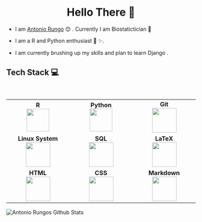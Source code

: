 <h1 align="center"> Hello There 👋 </h1>

* I am [Antonio Rungo](https://www.linkedin.com/in/antonio-rungo-ab419b17/) :blush:	 . Currently I am Biostatictician :satellite:

* I am a R and Python enthusiast :toolbox: :sparkles:.

* I am currently brushing up my skills and plan to learn Django .

## Tech Stack :computer:

<br>
<table>
<tbody>
<tr>
<td align="center" width="20%">
<span><b><center>R</center></b></span>
<img height=60px src="https://www.rstudio.com/assets/img/logo.svg">
</td>

<td align="center" width="20%">
<span><b><center>Python</center></b></span>
<img height=60px src="https://www.python.org/static/img/python-logo.png">
</td>

<td align="center" width="20%">
<span><b><center>Git</center></b></span>
<img height=65px src="https://git-scm.com/images/logo@2x.png">
</td>
</tr>

<tr>
<td align="center" width="20%">
<span><b><center>Linux System</center></b></span>
<img height=65px src="https://upload.wikimedia.org/wikipedia/commons/thumb/3/35/Tux.svg/1200px-Tux.svg.png">
</td>    

<td align="center" width="20%">
<span><b><center>SQL</center></b></span>
<img height=65px src="https://prod-discovery.edx-cdn.org/media/course/image/58977d3a-894b-45bb-9d5a-2dbbb5031163-7689343dc89d.small.jpeg">
</td>

<td align="center" width="20%">
<span><b><center>LaTeX</center></b></span>
<img height=65px src="https://static.javatpoint.com/tutorial/latex/images/latex-tutorial.png">
</td>
</tr>

<tr>
<td align="center" width="20%">
<span><b><center>HTML</center></b></span>
<img height=65px src="https://upload.wikimedia.org/wikipedia/commons/thumb/6/61/HTML5_logo_and_wordmark.svg/800px-HTML5_logo_and_wordmark.svg.png">
</td>   

<td align="center" width="20%">
<span><b><center>CSS</center></b></span>
<img height=65px src="https://wikiimg.tojsiabtv.com/wikipedia/commons/thumb/d/d5/CSS3_logo_and_wordmark.svg/1200px-CSS3_logo_and_wordmark.svg.png">
</td>   

<td align="center" width="20%">
<span><b><center>Markdown</center></b></span>
<img height=65px src="https://upload.wikimedia.org/wikipedia/commons/thumb/4/48/Markdown-mark.svg/1200px-Markdown-mark.svg.png">
</td>   
</tr>
</tbody>
</table>
 

![Antonio Rungos Github Stats](https://github-readme-stats.vercel.app/api?username=anrungo&show_icons=true_color=fff&icon_color=79ff97&text_color=9f9f9f&bg_color=151515)



<!--
**anrungo/anrungo** is a ✨ _special_ ✨ repository because its `README.md` (this file) appears on your GitHub profile.

Here are some ideas to get you started:

- 🔭 I’m currently working on ...
- 🌱 I’m currently learning ...
- 👯 I’m looking to collaborate on ...
- 🤔 I’m looking for help with ...
- 💬 Ask me about ...
- 📫 How to reach me: ...
- 😄 Pronouns: ...
- ⚡ Fun fact: ...
-->
